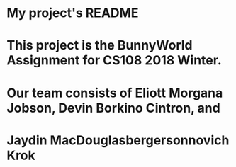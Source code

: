 # My project's README
# This project is the BunnyWorld Assignment for CS108 2018 Winter.
# Our team consists of Eliott Morgana Jobson, Devin Borkino Cintron, and 
# Jaydin MacDouglasbergersonnovich Krok
